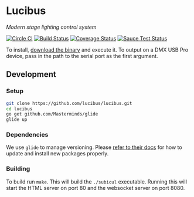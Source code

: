 # Lucibus

*Modern stage lighting control system*

[![Circle CI](https://circleci.com/gh/lucibus/lucibus.svg?style=svg)](https://circleci.com/gh/lucibus/lucibus)
[![Build Status](https://travis-ci.org/lucibus/lucibus.svg)](https://travis-ci.org/lucibus/lucibus)
[![Coverage Status](https://coveralls.io/repos/lucibus/lucibus/badge.svg)](https://coveralls.io/r/lucibus/lucibus)
[![Sauce Test Status](https://saucelabs.com/browser-matrix/sshanabrook.svg)](https://saucelabs.com/u/sshanabrook)


To install, [download the binary](https://bintray.com/lucibus/lucibus/lucibus/view#files)
and execute it. To output on a DMX USB Pro device, pass in the path to the serial
port as the first argument.

## Development

### Setup

```bash
git clone https://github.com/lucibus/lucibus.git
cd lucibus
go get github.com/Masterminds/glide
glide up
```

### Dependencies
We use `glide` to manage versioning. Please [refer to their docs](https://github.com/Masterminds/glide/)
for how to update and install new packages properly.


### Building

To build run `make`. This will build the `./subicul` executable. Running
this will start the HTML server on port 80 and the websocket server on port
8080.


